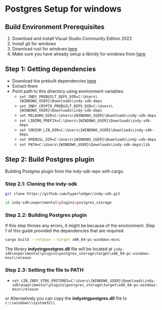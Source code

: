 # Postgres Setup for windows

## Build Environment Prerequisites

1. Download and install Visual Studio Community Edition 2022
1. Install git for windows
1. Download rust for windows [here](https://www.rust-lang.org/en-US/install.html)
1. Make sure you have already setup a libindy for windows from [here](../../getting-started/installation/nodejs/windows.md)

## Step 1: Getting dependencies

- Download the prebuilt dependencies [here](https://repo.sovrin.org/windows/libindy/deps/)
- Extract them
- Point path to this directory using environment variables:
  - `set INDY_PREBUILT_DEPS_DIR=C:\Users\{WINDOWS_USER}\Downloads\indy-sdk-deps`
  - `set INDY_CRYPTO_PREBUILT_DEPS_DIR=C:\Users\{WINDOWS_USER}\Downloads\indy-sdk-deps`
  - `set MILAGRO_DIR=C:\Users\{WINDOWS_USER}\Downloads\indy-sdk-deps`
  - `set LIBZMQ_PREFIX=C:\Users\{WINDOWS_USER}\Downloads\indy-sdk-deps`
  - `set SODIUM_LIB_DIR=C:\Users\{WINDOWS_USER}\Downloads\indy-sdk-deps`
  - `set OPENSSL_DIR=C:\Users\{WINDOWS_USER}\Downloads\indy-sdk-deps`
  - `set PATH=C:\Users\{WINDOWS_USER}\Downloads\indy-sdk-deps\lib`

## Step 2: Build Postgres plugin

Building Postgres plugin from the indy-sdk repo with cargo.

### Step 2.1: Cloning the indy-sdk

```sh
git clone https://github.com/hyperledger/indy-sdk.git

cd indy-sdk\experimental\plugins\postgres_storage
```

### Step 2.2: Building Postgres plugin

If this step throws any errors, it might be because of the environment. Step 1 of this guide provided the dependencies that are required.

```sh
cargo build --release --target x86_64-pc-windows-msvc
```

The library **indystrgpostgres.dll** file will be located at `indy-sdk\experimental\plugins\postgres_storage\target\x86_64-pc-windows-msvc\release`

### Step 2.3: Setting the file to PATH

- `set LIB_INDY_STRG_POSTGRES=C:\Users\{WINDOWS_USER}\Downloads\indy-sdklexperimental\plugins\postgres_storage\target\x86_64-pc-windows-msvc\release`

or Alternatively you can copy the **indystrgpostgres.dll** file to `c:\\windows\\system32\\`
